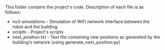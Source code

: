 This folder contains the project's code. Description of each file is as follows:

* ns3-simulations - Simulation of WiFi network interface between the robot and the building.
* scripts - Project's scripts
* next_position.txt - Text file containing new positions as generated by the building's network (using generate_next_position.py)
